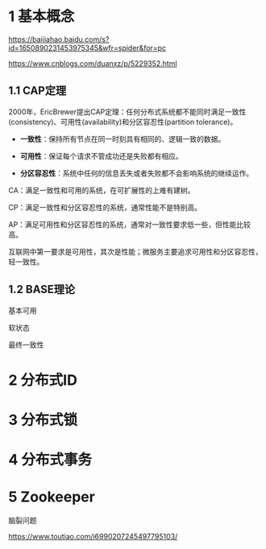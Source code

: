 # 1 基本概念
https://baijiahao.baidu.com/s?id=1650890231453975345&wfr=spider&for=pc

https://www.cnblogs.com/duanxz/p/5229352.html

## 1.1 CAP定理

2000年，EricBrewer提出CAP定理：任何分布式系统都不能同时满足一致性(consistency)、可用性(availability)和分区容忍性(partition tolerance)。

+ **一致性**：保持所有节点在同一时刻具有相同的、逻辑一致的数据。

+ **可用性**：保证每个请求不管成功还是失败都有相应。

+ **分区容忍性**：系统中任何的信息丢失或者失败都不会影响系统的继续运作。

CA：满足一致性和可用的系统，在可扩展性的上难有建树。

CP：满足一致性和分区容忍性的系统，通常性能不是特别高。

AP：满足可用性和分区容忍性的系统，通常对一致性要求低一些，但性能比较高。

互联网中第一要求是可用性，其次是性能；微服务主要追求可用性和分区容忍性，轻一致性。

## 1.2  BASE理论

基本可用

软状态

最终一致性


# 2 分布式ID



# 3 分布式锁



# 4 分布式事务



# 5 Zookeeper



脑裂问题

https://www.toutiao.com/i6990207245497795103/

